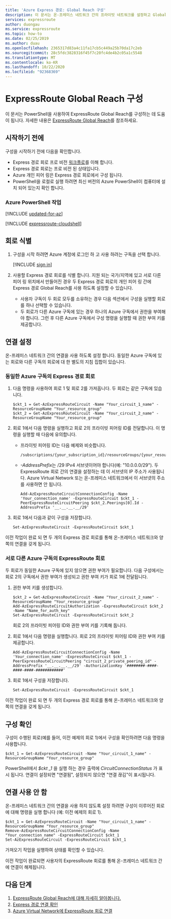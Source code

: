 ```yaml
---
title: 'Azure Express 경로: Global Reach 구성'
description: 이 문서는 온-프레미스 네트워크 간의 프라이빗 네트워크를 설정하고 Global Reach를 사용하도록 설정하기 위해 ExpressRoute 회로를 함께 연결하는 데 유용합니다.
services: expressroute
author: duongau
ms.service: expressroute
ms.topic: how-to
ms.date: 02/25/2019
ms.author: duau
ms.openlocfilehash: 2365317d83a4c11fa17cb5c449a25b70da17c2eb
ms.sourcegitcommit: 28c5fdc3828316f45f7c20fc4de4b2c05a1c5548
ms.translationtype: MT
ms.contentlocale: ko-KR
ms.lasthandoff: 10/22/2020
ms.locfileid: "92368369"
---
```

# <a name="configure-expressroute-global-reach"></a>ExpressRoute Global Reach 구성

이 문서는 PowerShell을 사용하여 ExpressRoute Global Reach를 구성하는 데 도움이 됩니다. 자세한 내용은 [ExpressRoute Global Reach](expressroute-global-reach.md)를 참조하세요.

 ## <a name="before-you-begin"></a>시작하기 전에

구성을 시작하기 전에 다음을 확인합니다.

* Express 경로 회로 프로 비전 [워크플로](expressroute-workflows.md)를 이해 합니다.
* Express 경로 회로는 프로 비전 된 상태입니다.
* Azure 개인 피어 링은 Express 경로 회로에서 구성 됩니다.
* PowerShell을 로컬로 실행 하려면 최신 버전의 Azure PowerShell이 컴퓨터에 설치 되어 있는지 확인 합니다.

### <a name="working-with-azure-powershell"></a>Azure PowerShell 작업

[!INCLUDE [updated-for-az](../../includes/hybrid-az-ps.md)]

[!INCLUDE [expressroute-cloudshell](../../includes/expressroute-cloudshell-powershell-about.md)]

## <a name="identify-circuits"></a>회로 식별

1. 구성을 시작 하려면 Azure 계정에 로그인 하 고 사용 하려는 구독을 선택 합니다.

   [!INCLUDE [sign in](../../includes/expressroute-cloud-shell-connect.md)]
2. 사용할 Express 경로 회로를 식별 합니다. 지원 되는 국가/지역에 있고 서로 다른 피어 링 위치에서 만들어진 경우 두 Express 경로 회로의 개인 피어 링 간에 Express 경로 Global Reach를 사용 하도록 설정할 수 있습니다. 

   * 사용자 구독이 두 회로 모두를 소유하는 경우 다음 섹션에서 구성을 실행할 회로를 하나 선택할 수 있습니다.
   * 두 회로가 다른 Azure 구독에 있는 경우 하나의 Azure 구독에서 권한을 부여해야 합니다. 그런 후 다른 Azure 구독에서 구성 명령을 실행할 때 권한 부여 키를 제공합니다.

## <a name="enable-connectivity"></a>연결 설정

온-프레미스 네트워크 간의 연결을 사용 하도록 설정 합니다. 동일한 Azure 구독에 있는 회로와 다른 구독의 회로에 대 한 별도의 지침 집합이 있습니다.

### <a name="expressroute-circuits-in-the-same-azure-subscription"></a>동일한 Azure 구독의 Express 경로 회로

1. 다음 명령을 사용하여 회로 1 및 회로 2를 가져옵니다. 두 회로는 같은 구독에 있습니다.

   ```azurepowershell-interactive
   $ckt_1 = Get-AzExpressRouteCircuit -Name "Your_circuit_1_name" -ResourceGroupName "Your_resource_group"
   $ckt_2 = Get-AzExpressRouteCircuit -Name "Your_circuit_2_name" -ResourceGroupName "Your_resource_group"
   ```
2. 회로 1에서 다음 명령을 실행하고 회로 2의 프라이빗 피어링 ID를 전달합니다. 이 명령을 실행할 때 다음에 유의합니다.

   * 프라이빗 피어링 ID는 다음 예제와 비슷합니다. 

     ```
     /subscriptions/{your_subscription_id}/resourceGroups/{your_resource_group}/providers/Microsoft.Network/expressRouteCircuits/{your_circuit_name}/peerings/AzurePrivatePeering
     ```
   * *-AddressPrefix*는 /29 IPv4 서브넷이어야 합니다(예: "10.0.0.0/29"). 두 ExpressRoute 회로 간의 연결을 설정하는 데 이 서브넷의 IP 주소가 사용됩니다. Azure Virtual Network 또는 온-프레미스 네트워크에서 이 서브넷의 주소를 사용하면 안 됩니다.

     ```azurepowershell-interactive
     Add-AzExpressRouteCircuitConnectionConfig -Name 'Your_connection_name' -ExpressRouteCircuit $ckt_1 -PeerExpressRouteCircuitPeering $ckt_2.Peerings[0].Id -AddressPrefix '__.__.__.__/29'
     ```
3. 회로 1에서 다음과 같이 구성을 저장합니다.

   ```azurepowershell-interactive
   Set-AzExpressRouteCircuit -ExpressRouteCircuit $ckt_1
   ```

이전 작업이 완료 되 면 두 개의 Express 경로 회로를 통해 온-프레미스 네트워크와 양쪽의 연결을 갖게 됩니다.

### <a name="expressroute-circuits-in-different-azure-subscriptions"></a>서로 다른 Azure 구독의 ExpressRoute 회로

두 회로가 동일한 Azure 구독에 있지 않으면 권한 부여가 필요합니다. 다음 구성에서는 회로 2의 구독에서 권한 부여가 생성되고 권한 부여 키가 회로 1에 전달됩니다.

1. 권한 부여 키를 생성합니다.

   ```azurepowershell-interactive
   $ckt_2 = Get-AzExpressRouteCircuit -Name "Your_circuit_2_name" -ResourceGroupName "Your_resource_group"
   Add-AzExpressRouteCircuitAuthorization -ExpressRouteCircuit $ckt_2 -Name "Name_for_auth_key"
   Set-AzExpressRouteCircuit -ExpressRouteCircuit $ckt_2
   ```

   회로 2의 프라이빗 피어링 ID와 권한 부여 키를 기록해 둡니다.
2. 회로 1에서 다음 명령을 실행합니다. 회로 2의 프라이빗 피어링 ID와 권한 부여 키를 제공합니다.

   ```azurepowershell-interactive
   Add-AzExpressRouteCircuitConnectionConfig -Name 'Your_connection_name' -ExpressRouteCircuit $ckt_1 -PeerExpressRouteCircuitPeering "circuit_2_private_peering_id" -AddressPrefix '__.__.__.__/29' -AuthorizationKey '########-####-####-####-############'
   ```
3. 회로 1에서 구성을 저장합니다.

   ```azurepowershell-interactive
   Set-AzExpressRouteCircuit -ExpressRouteCircuit $ckt_1
   ```

이전 작업이 완료 되 면 두 개의 Express 경로 회로를 통해 온-프레미스 네트워크와 양쪽의 연결을 갖게 됩니다.

## <a name="verify-the-configuration"></a>구성 확인

구성이 수행된 회로(예를 들어, 이전 예제의 회로 1)에서 구성을 확인하려면 다음 명령을 사용합니다.
```azurepowershell-interactive
$ckt_1 = Get-AzExpressRouteCircuit -Name "Your_circuit_1_name" -ResourceGroupName "Your_resource_group"
```

PowerShell에서 *$ckt _1* 을 실행 하는 경우 출력에 *CircuitConnectionStatus* 가 표시 됩니다. 연결이 설정되면 "연결됨", 설정되지 않으면 "연결 끊김"이 표시됩니다. 

## <a name="disable-connectivity"></a>연결 사용 안 함

온-프레미스 네트워크 간의 연결을 사용 하지 않도록 설정 하려면 구성이 이루어진 회로에 대해 명령을 실행 합니다 (예: 이전 예제의 회로 1).

```azurepowershell-interactive
$ckt_1 = Get-AzExpressRouteCircuit -Name "Your_circuit_1_name" -ResourceGroupName "Your_resource_group"
Remove-AzExpressRouteCircuitConnectionConfig -Name "Your_connection_name" -ExpressRouteCircuit $ckt_1
Set-AzExpressRouteCircuit -ExpressRouteCircuit $ckt_1
```

가져오기 작업을 실행하여 상태를 확인할 수 있습니다.

이전 작업이 완료되면 사용자의 ExpressRoute 회로를 통해 온-프레미스 네트워크 간에 연결이 해제됩니다.

## <a name="next-steps"></a>다음 단계
1. [ExpressRoute Global Reach에 대해 자세히 알아봅니다.](expressroute-global-reach.md)
2. [Express 경로 연결 확인](expressroute-troubleshooting-expressroute-overview.md)
3. [Azure Virtual Network에 ExpressRoute 회로 연결](expressroute-howto-linkvnet-arm.md)
